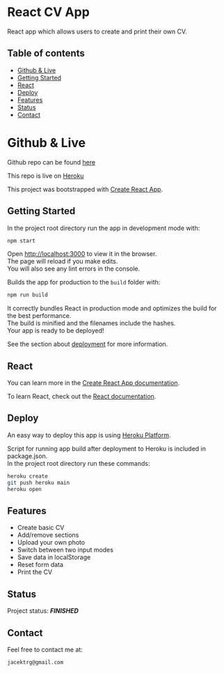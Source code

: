 # React CV App

React app which allows users to create and print their own CV.

## Table of contents

- [Github & Live](#github--live)
- [Getting Started](#getting-started)
- [React](#react)
- [Deploy](#deploy)
- [Features](#features)
- [Status](#status)
- [Contact](#contact)

# Github & Live

Github repo can be found [here](https://github.com/gizinski-jacek/cv-project-react)

This repo is live on [Heroku](https://cv-project-react-543266.herokuapp.com)

This project was bootstrapped with [Create React App](https://github.com/facebook/create-react-app).

## Getting Started

In the project root directory run the app in development mode with:

```bash
npm start
```

Open [http://localhost:3000](http://localhost:3000) to view it in the browser.\
The page will reload if you make edits.\
You will also see any lint errors in the console.

Builds the app for production to the `build` folder with:

```bash
npm run build
```

It correctly bundles React in production mode and optimizes the build for the best performance.\
The build is minified and the filenames include the hashes.\
Your app is ready to be deployed!

See the section about [deployment](https://facebook.github.io/create-react-app/docs/deployment) for more information.

## React

You can learn more in the [Create React App documentation](https://facebook.github.io/create-react-app/docs/getting-started).

To learn React, check out the [React documentation](https://reactjs.org/).

## Deploy

An easy way to deploy this app is using [Heroku Platform](https://devcenter.heroku.com/articles/git).

Script for running app build after deployment to Heroku is included in package.json.\
In the project root directory run these commands:

```bash
heroku create
git push heroku main
heroku open
```

## Features

- Create basic CV
- Add/remove sections
- Upload your own photo
- Switch between two input modes
- Save data in localStorage
- Reset form data
- Print the CV

## Status

Project status: **_FINISHED_**

## Contact

Feel free to contact me at:

```
jacektrg@gmail.com
```

